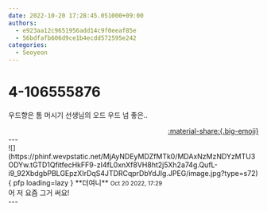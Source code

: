 ```yaml
---
date: 2022-10-20 17:28:45.051000+09:00
authors:
  - e923aa12c9651956add14c9f0eeaf85e
  - 56bdfafb606d9ce1b4ecdd572595e242
categories:
  - Seoyeon
---
```


# 4-106555876

<div class="post-container" markdown="1">
<div class="content-container md-sidebar__scrollwrap" markdown="1">

우드향은 톰 머시기 선생님의 오드 우드 넘 좋은..

</div>
</div>

<div style="text-align: right;" markdown="1">
<a href="https://weverse.io/fromis9/fanpost/4-106555876" style="text-align: right;">:material-share:{.big-emoji}</a>
</div>
---

<div class="comments-container md-sidebar__scrollwrap" markdown="1">
<div class="comment" markdown="1">
<div class='id-container' markdown="1">
![](https://phinf.wevpstatic.net/MjAyNDEyMDZfMTk0/MDAxNzMzNDYzMTU3ODYw.tGTD1QfitfecHkFF9-zI4fL0xnXf8VH8ht2j5Xh2a74g.QufL-i9_92XbdgbPBLGEpzXIrDqS4JTDRCqprDbYdJIg.JPEG/image.jpg?type=s72){ pfp loading=lazy }
**<span class="artist">더여니</span>** <small>Oct 20 2022, 17:29</small><br>
</div>
<div class='comment-body' markdown="1">
어 저 요즘 그거 써요!
</div>
</div>
</div>
---
